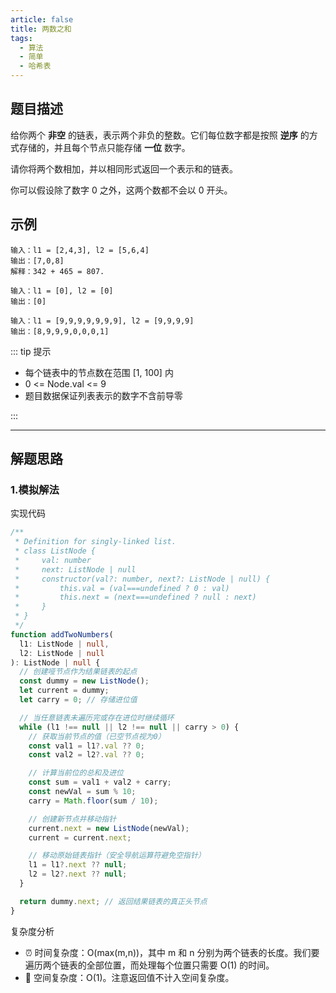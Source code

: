```yaml
---
article: false
title: 两数之和
tags:
  - 算法
  - 简单
  - 哈希表
---
```


## 题目描述

给你两个 **非空** 的链表，表示两个非负的整数。它们每位数字都是按照 **逆序** 的方式存储的，并且每个节点只能存储 **一位** 数字。

请你将两个数相加，并以相同形式返回一个表示和的链表。

你可以假设除了数字 0 之外，这两个数都不会以 0 开头。

## 示例

```
输入：l1 = [2,4,3], l2 = [5,6,4]
输出：[7,0,8]
解释：342 + 465 = 807.

输入：l1 = [0], l2 = [0]
输出：[0]

输入：l1 = [9,9,9,9,9,9,9], l2 = [9,9,9,9]
输出：[8,9,9,9,0,0,0,1]
```

::: tip 提示

- 每个链表中的节点数在范围 [1, 100] 内
- 0 <= Node.val <= 9
- 题目数据保证列表表示的数字不含前导零

:::

---

## 解题思路

### 1.模拟解法

实现代码

```ts
/**
 * Definition for singly-linked list.
 * class ListNode {
 *     val: number
 *     next: ListNode | null
 *     constructor(val?: number, next?: ListNode | null) {
 *         this.val = (val===undefined ? 0 : val)
 *         this.next = (next===undefined ? null : next)
 *     }
 * }
 */
function addTwoNumbers(
  l1: ListNode | null,
  l2: ListNode | null
): ListNode | null {
  // 创建哑节点作为结果链表的起点
  const dummy = new ListNode();
  let current = dummy;
  let carry = 0; // 存储进位值

  // 当任意链表未遍历完或存在进位时继续循环
  while (l1 !== null || l2 !== null || carry > 0) {
    // 获取当前节点的值（已空节点视为0）
    const val1 = l1?.val ?? 0;
    const val2 = l2?.val ?? 0;

    // 计算当前位的总和及进位
    const sum = val1 + val2 + carry;
    const newVal = sum % 10;
    carry = Math.floor(sum / 10);

    // 创建新节点并移动指针
    current.next = new ListNode(newVal);
    current = current.next;

    // 移动原始链表指针（安全导航运算符避免空指针）
    l1 = l1?.next ?? null;
    l2 = l2?.next ?? null;
  }

  return dummy.next; // 返回结果链表的真正头节点
}
```

复杂度分析

- ⏰ 时间复杂度：O(max(m,n))，其中 m 和 n 分别为两个链表的长度。我们要遍历两个链表的全部位置，而处理每个位置只需要 O(1) 的时间。
- 💾 空间复杂度：O(1)。注意返回值不计入空间复杂度。

